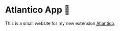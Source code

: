 # Atlantico App 🌊

This is a small website for my new extension [Atlantico](https://github.com/luisrieke/atlantico-extension).
